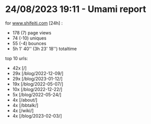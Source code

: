 # 24/08/2023 19:11 - Umami report
for www.shifeiti.com [24h] :

 - 178 (7) page views
 - 74 (-10) uniques
 - 55 (-4) bounces
 - 5h 1' 40'' (3h 23' 18'') totaltime


top 10 urls:
 - 42x [/]
 - 29x [/blog/2022-12-09/]
 - 29x [/blog/2023-01-12/]
 - 19x [/blog/2022-05-07/]
 - 10x [/blog/2022-12-22/]
 - 5x [/blog/2022-05-24/]
 - 4x [/about/]
 - 4x [/bbtalk/]
 - 4x [/wiki/]
 - 4x [/blog/2023-02-03/]


